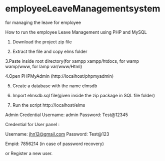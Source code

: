 # employeeLeaveManagementsystem
for managing the leave for employee


How to run the employee Leave Management using PHP and MySQL

1. Download the project zip file

2. Extract the file and copy elms folder

3.Paste inside root directory(for xampp xampp/htdocs, for wamp wamp/www, for lamp var/www/Html)

4.Open PHPMyAdmin (http://localhost/phpmyadmin)

5. Create a database with the name  elmsdb

6. Import elmsdb.sql file(given inside the zip package in SQL file folder)

7. Run the script http://localhost/elms

Admin Credential
Username: admin
Password: Test@12345

Credential for User panel :

Username: jhn12@gmail.com
Password: Test@123

Empid: 7856214 (in case of password recovery)

or Register a new user.
